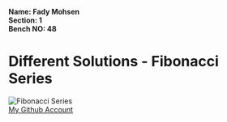 **Name: Fady Mohsen** <br/>
**Section: 1** <br/>
**Bench NO: 48** <br/>


# Different Solutions - Fibonacci Series

![Fibonacci Series]([image.jpg](https://d2cyt36b7wnvt9.cloudfront.net/exams/wp-content/uploads/2021/06/10012810/Fibonacci-series.png)) <br/>
[My Github Account](https://github.com/fadymohsen/fibnacci-series)
